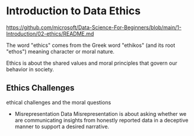 # Introduction to Data Ethics
https://github.com/microsoft/Data-Science-For-Beginners/blob/main/1-Introduction/02-ethics/README.md


The word "ethics" comes from the Greek word "ethikos" (and its root "ethos") meaning character or moral nature.

Ethics is about the shared values and moral principles that govern our behavior in society. 



## Ethics Challenges
ethical challenges and the moral questions

- Misrepresentation
Data Misrepresentation is about asking whether we are communicating insights from honestly reported data in a deceptive manner to support a desired narrative.